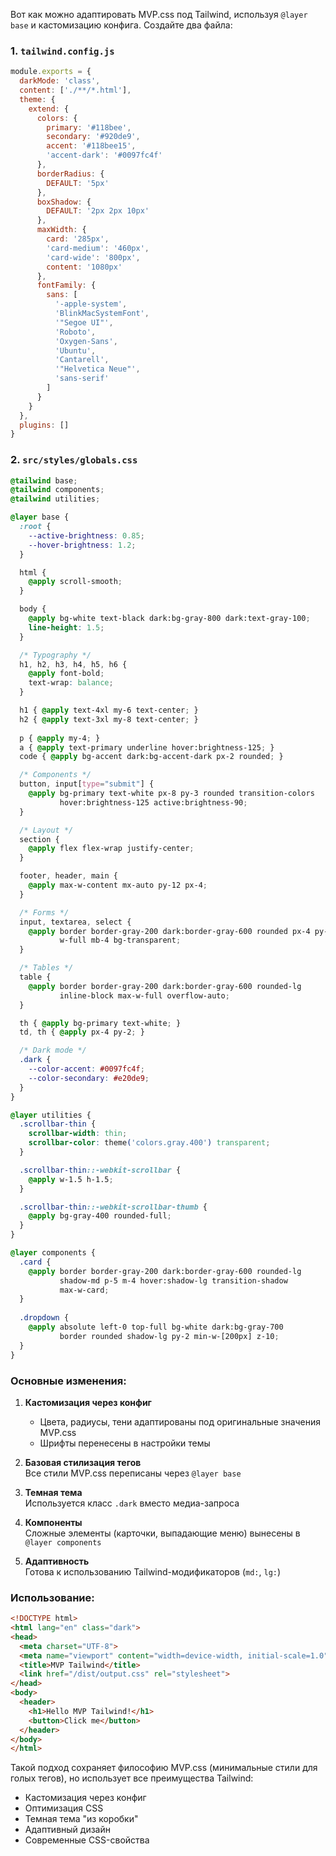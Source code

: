Вот как можно адаптировать MVP.css под Tailwind, используя `@layer base` и кастомизацию конфига. Создайте два файла:

### 1. `tailwind.config.js`
```javascript
module.exports = {
  darkMode: 'class',
  content: ['./**/*.html'],
  theme: {
    extend: {
      colors: {
        primary: '#118bee',
        secondary: '#920de9',
        accent: '#118bee15',
        'accent-dark': '#0097fc4f'
      },
      borderRadius: {
        DEFAULT: '5px'
      },
      boxShadow: {
        DEFAULT: '2px 2px 10px'
      },
      maxWidth: {
        card: '285px',
        'card-medium': '460px',
        'card-wide': '800px',
        content: '1080px'
      },
      fontFamily: {
        sans: [
          '-apple-system', 
          'BlinkMacSystemFont',
          '"Segoe UI"',
          'Roboto',
          'Oxygen-Sans',
          'Ubuntu',
          'Cantarell',
          '"Helvetica Neue"',
          'sans-serif'
        ]
      }
    }
  },
  plugins: []
}
```

### 2. `src/styles/globals.css`
```css
@tailwind base;
@tailwind components;
@tailwind utilities;

@layer base {
  :root {
    --active-brightness: 0.85;
    --hover-brightness: 1.2;
  }

  html {
    @apply scroll-smooth;
  }

  body {
    @apply bg-white text-black dark:bg-gray-800 dark:text-gray-100;
    line-height: 1.5;
  }

  /* Typography */
  h1, h2, h3, h4, h5, h6 {
    @apply font-bold;
    text-wrap: balance;
  }

  h1 { @apply text-4xl my-6 text-center; }
  h2 { @apply text-3xl my-8 text-center; }
  
  p { @apply my-4; }
  a { @apply text-primary underline hover:brightness-125; }
  code { @apply bg-accent dark:bg-accent-dark px-2 rounded; }

  /* Components */
  button, input[type="submit"] {
    @apply bg-primary text-white px-8 py-3 rounded transition-colors
           hover:brightness-125 active:brightness-90;
  }

  /* Layout */
  section {
    @apply flex flex-wrap justify-center;
  }

  footer, header, main {
    @apply max-w-content mx-auto py-12 px-4;
  }

  /* Forms */
  input, textarea, select {
    @apply border border-gray-200 dark:border-gray-600 rounded px-4 py-2
           w-full mb-4 bg-transparent;
  }

  /* Tables */
  table {
    @apply border border-gray-200 dark:border-gray-600 rounded-lg 
           inline-block max-w-full overflow-auto;
  }

  th { @apply bg-primary text-white; }
  td, th { @apply px-4 py-2; }

  /* Dark mode */
  .dark {
    --color-accent: #0097fc4f;
    --color-secondary: #e20de9;
  }
}

@layer utilities {
  .scrollbar-thin {
    scrollbar-width: thin;
    scrollbar-color: theme('colors.gray.400') transparent;
  }

  .scrollbar-thin::-webkit-scrollbar {
    @apply w-1.5 h-1.5;
  }

  .scrollbar-thin::-webkit-scrollbar-thumb {
    @apply bg-gray-400 rounded-full;
  }
}

@layer components {
  .card {
    @apply border border-gray-200 dark:border-gray-600 rounded-lg 
           shadow-md p-5 m-4 hover:shadow-lg transition-shadow
           max-w-card;
  }
  
  .dropdown {
    @apply absolute left-0 top-full bg-white dark:bg-gray-700 
           border rounded shadow-lg py-2 min-w-[200px] z-10;
  }
}
```

### Основные изменения:
1. **Кастомизация через конфиг**  
   - Цвета, радиусы, тени адаптированы под оригинальные значения MVP.css
   - Шрифты перенесены в настройки темы

2. **Базовая стилизация тегов**  
   Все стили MVP.css переписаны через `@layer base`

3. **Темная тема**  
   Используется класс `.dark` вместо медиа-запроса

4. **Компоненты**  
   Сложные элементы (карточки, выпадающие меню) вынесены в `@layer components`

5. **Адаптивность**  
   Готова к использованию Tailwind-модификаторов (`md:`, `lg:`)

### Использование:
```html
<!DOCTYPE html>
<html lang="en" class="dark">
<head>
  <meta charset="UTF-8">
  <meta name="viewport" content="width=device-width, initial-scale=1.0">
  <title>MVP Tailwind</title>
  <link href="/dist/output.css" rel="stylesheet">
</head>
<body>
  <header>
    <h1>Hello MVP Tailwind!</h1>
    <button>Click me</button>
  </header>
</body>
</html>
```

Такой подход сохраняет философию MVP.css (минимальные стили для голых тегов), но использует все преимущества Tailwind:
- Кастомизация через конфиг
- Оптимизация CSS
- Темная тема "из коробки"
- Адаптивный дизайн
- Современные CSS-свойства
